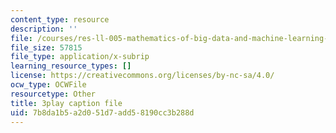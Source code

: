```yaml
---
content_type: resource
description: ''
file: /courses/res-ll-005-mathematics-of-big-data-and-machine-learning-january-iap-2020/7b8da1b5a2d051d7add58190cc3b288d_zkcj6JrhGy8.vtt
file_size: 57815
file_type: application/x-subrip
learning_resource_types: []
license: https://creativecommons.org/licenses/by-nc-sa/4.0/
ocw_type: OCWFile
resourcetype: Other
title: 3play caption file
uid: 7b8da1b5-a2d0-51d7-add5-8190cc3b288d
---
```

